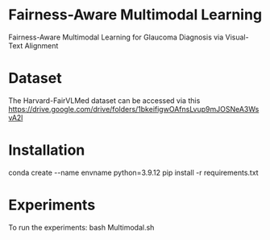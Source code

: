 # Fairness-Aware Multimodal Learning
Fairness-Aware Multimodal Learning for Glaucoma Diagnosis via Visual-Text Alignment
# Dataset
The Harvard-FairVLMed dataset can be accessed via this https://drive.google.com/drive/folders/1bkeifigwOAfnsLvup9mJOSNeA3WsvA2l
# Installation
conda create --name envname python=3.9.12
pip install -r requirements.txt
# Experiments
To run the experiments: bash Multimodal.sh
